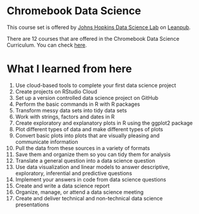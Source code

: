 # Chromebook Data Science
This course set is offered by [Johns Hopkins Data Science Lab](https://jhudatascience.org) on [Leanpub](https://leanpub.com/universities/set/jhu/cloud-based-data-science).

There are 12 courses that are offered in the Chromebook Data Science Curriculum.
You can check [here](http://jhudatascience.org/chromebookdatascience/cbds.html).

# What I learned from here
1. Use cloud-based tools to complete your first data science project
1. Create projects on RStudio Cloud
1. Set up a version controlled data science project on GitHub
1. Perform the basic commands in R with R packages
1. Transform messy data sets into tidy data sets
1. Work with strings, factors and dates in R
1. Create exploratory and explanatory plots in R using the ggplot2 package
1. Plot different types of data and make different types of plots
1. Convert basic plots into plots that are visually pleasing and communicate information
1. Pull the data from these sources in a variety of formats
1. Save them and organize them so you can tidy them for analysis
1. Translate a general question into a data science question
1. Use data visualization and linear models to answer descriptive, exploratory, inferential and predictive questions
1. Implement your answers in code from data science questions
1. Create and write a data science report
1. Organize, manage, or attend a data science meeting
1. Create and deliver technical and non-technical data science presentations
